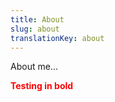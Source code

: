 ```yaml
---
title: About
slug: about
translationKey: about
---
```


About me...

<b style="color: red">Testing in bold</b>